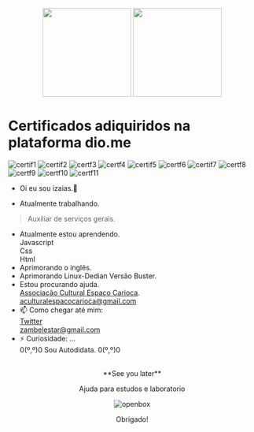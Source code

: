 <div align="center">
<img  height="180em" src="https://github-readme-stats.vercel.app/api?username=shadowruge&show_icons=true&theme=merko"/>
<img height="180em" src="https://github-readme-stats.vercel.app/api/top-langs/?username=shadowruge&layout=compact&langs_count=7&theme=merko"/>
</div>

<h1>Certificados adiquiridos na plataforma dio.me</h1> 

<div>

![certif1](https://user-images.githubusercontent.com/20734038/153732592-b8fa8f7e-f174-478e-83ec-f661d568588b.png)
![certif2](https://user-images.githubusercontent.com/20734038/153732603-79268479-3b36-4b22-9551-f02f621ba25d.png)
![certf3](https://user-images.githubusercontent.com/20734038/153732612-60d383bd-fc41-4440-81dd-b79cda65d99c.png)
![certf4](https://user-images.githubusercontent.com/20734038/153732621-ea804afa-756a-42c7-bfd3-855632a3899d.png)
![certif5](https://user-images.githubusercontent.com/20734038/153732626-91e16b49-7795-45ae-b930-196e69a355b8.png)
![certf6](https://user-images.githubusercontent.com/20734038/153732634-7f6cf8ff-fac8-4f9c-83eb-68b9efbfa90e.png)
![certif7](https://user-images.githubusercontent.com/20734038/153732649-030341b5-1d70-4167-a1d1-6f7f344a1952.png)
![certf8](https://user-images.githubusercontent.com/20734038/153732657-1d59a71d-f353-4111-9003-dbc5cc5e0130.png)
![certf9](https://user-images.githubusercontent.com/20734038/153732660-8fce90ed-0670-4714-8298-cc8c055b161d.png)
![certf10](https://user-images.githubusercontent.com/20734038/153732661-db32db54-1116-4e46-8b75-1116856986e1.png)
![certf11](https://user-images.githubusercontent.com/20734038/153732662-90eeb3e0-3080-4690-9ec8-47463d54d0f4.png)

</div>
 
- Oi eu sou izaias.👋

- Atualmente trabalhando.<br/>
 > Auxiliar de serviços gerais.<br/>
 
- Atualmente estou aprendendo.<br/>
Javascript<br>
Css<br>
Html<br>
- Aprimorando o inglês.<br/>
- Aprimorando Linux-Dedian Versão Buster.<br/>
- Estou procurando ajuda.<br/>
 [Associação Cultural Espaço Carioca](https://associacaoculturalespacocarioca.000webhostapp.com/index.html).<br/>
 aculturalespacocarioca@gmail.com<br>
- 📫 Como chegar até mim:<br/>
 [Twitter](https://twitter.com/linuxblack)<br/>
zambelestar@gmail.com
- ⚡ Curiosidade: ...<br/>
  0(º,º)0 Sou Autodidata. 0(º,º)0<br /><br />
<div  align="center">
**See you later**

 Ajuda para estudos e laboratorio

 ![openbox](https://user-images.githubusercontent.com/20734038/143509108-dff83ac0-aa78-4219-98a5-b76a91b1cd98.png)

Obrigado!
 </div>

